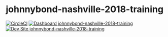 # johnnybond-nashville-2018-training

[![CircleCI](https://circleci.com/gh/nashville-2018-training/johnnybond-nashville-2018-training.svg?style=shield)](https://circleci.com/gh/nashville-2018-training/johnnybond-nashville-2018-training)
[![Dashboard johnnybond-nashville-2018-training](https://img.shields.io/badge/dashboard-johnnybond_nashville_2018_training-yellow.svg)](https://dashboard.pantheon.io/sites/0f06caca-865d-4042-aba1-eb408413326f#dev/code)
[![Dev Site johnnybond-nashville-2018-training](https://img.shields.io/badge/site-johnnybond_nashville_2018_training-blue.svg)](http://dev-johnnybond-nashville-2018-training.pantheonsite.io/)